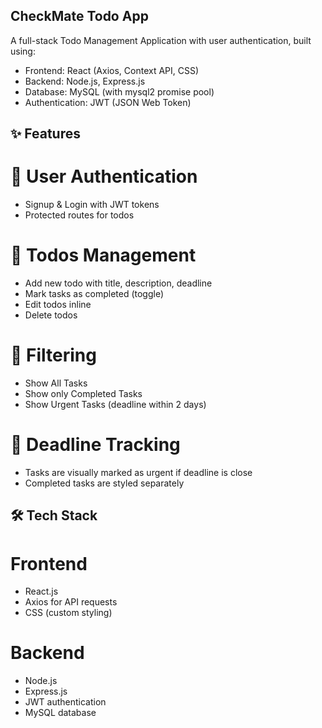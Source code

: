 ## CheckMate Todo App
A full-stack Todo Management Application with user authentication, built using:
- Frontend: React (Axios, Context API, CSS)
- Backend: Node.js, Express.js
- Database: MySQL (with mysql2 promise pool)
- Authentication: JWT (JSON Web Token)

## ✨ Features

# 🔐 User Authentication
- Signup & Login with JWT tokens
- Protected routes for todos

# 📝 Todos Management
- Add new todo with title, description, deadline
- Mark tasks as completed (toggle)
- Edit todos inline
- Delete todos

# 🎯 Filtering
- Show All Tasks
- Show only Completed Tasks
- Show Urgent Tasks (deadline within 2 days)

# 📅 Deadline Tracking
- Tasks are visually marked as urgent if deadline is close
- Completed tasks are styled separately

## 🛠️ Tech Stack
# Frontend
- React.js
- Axios for API requests
- CSS (custom styling)
# Backend
- Node.js
- Express.js
- JWT authentication
- MySQL database

